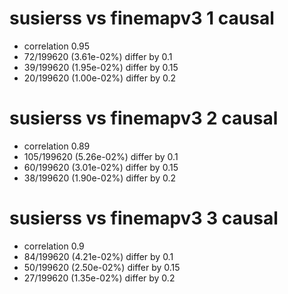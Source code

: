 # susierss vs finemapv3  1 causal

- correlation 0.95
- 72/199620 (3.61e-02%) differ by 0.1
- 39/199620 (1.95e-02%) differ by 0.15
- 20/199620 (1.00e-02%) differ by 0.2


# susierss vs finemapv3  2 causal

- correlation 0.89
- 105/199620 (5.26e-02%) differ by 0.1
- 60/199620 (3.01e-02%) differ by 0.15
- 38/199620 (1.90e-02%) differ by 0.2


# susierss vs finemapv3  3 causal

- correlation 0.9
- 84/199620 (4.21e-02%) differ by 0.1
- 50/199620 (2.50e-02%) differ by 0.15
- 27/199620 (1.35e-02%) differ by 0.2


